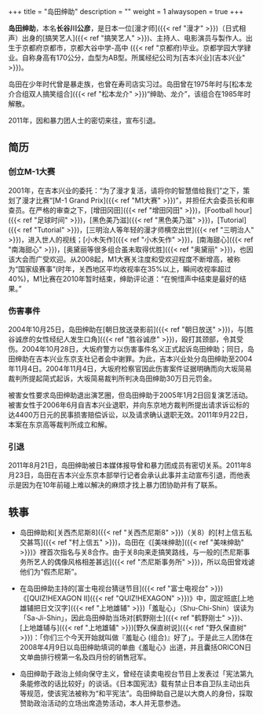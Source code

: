 +++
title = "岛田绅助"
description = ""
weight = 1
alwaysopen = true
+++


**岛田绅助**，本名**长谷川公彦**，是日本一位[漫才师]({{< ref "漫才" >}})（日式相声）出身的[搞笑艺人]({{< ref "搞笑艺人" >}})、主持人、电影演员与製作人。出生于京都府京都市，京都大谷中学-高中
({{< ref "京都府)毕业。京都学园大学肄业。自称身高有170公分，血型为AB型。所属经纪公司为[吉本兴业](吉本兴业" >}})。

岛田在少年时代曾是暴走族，也曾在寿司店实习过。岛田曾在1975年时与[松本龙介合组双人搞笑组合]({{< ref "松本龙介" >}})“绅助、龙介”，该组合在1985年时解散。

2011年，因和暴力团人士的密切来往，宣布引退。

<!--more-->

## 简历


### 创立M-1大赛

2001年，在吉本兴业的委托：“为了漫才复活，请将你的智慧借给我们”之下，策划了漫才比赛“[M-1
Grand
Prix]({{< ref "M1大赛" >}})”，并担任大会委员长和审查员。在严格的审查之下，[增田冈田]({{< ref "增田冈田" >}})，[Football
hour]({{< ref "足球时间" >}})，[黑色美乃滋]({{< ref "黑色美乃滋" >}})，[Tutorial]({{< ref "Tutorial" >}})，[三明治人等年轻的漫才师横空出世]({{< ref "三明治人" >}})，进入世人的视线；[小木矢作]({{< ref "小木矢作" >}})，[南海甜心]({{< ref "南海甜心" >}})，[奥黛丽等很多组合虽未取得优胜]({{< ref "奥黛丽" >}})，也因该大会而广受欢迎。从2008起，M1大赛关注度和受欢迎程度不断增高，被称为“国家级赛事”(时年，关西地区平均收视率在35%以上，瞬间收视率超过40%)，M1比赛在2010年暂时结束，绅助评论道：“在惋惜声中结束是最好的结果。”

### 伤害事件


2004年10月25日，岛田绅助在[朝日放送录影前]({{< ref "朝日放送" >}})，与[胜谷诚彦的女性经纪人发生口角]({{< ref "胜谷诚彦" >}})，殴打其颈部，令其受伤。2004年10月28日，大坂府警方以伤害事件名义正式起诉岛田绅助；同日，岛田绅助在吉本兴业东京支社记者会中谢罪。为此，吉本兴业处分岛田绅助至2004年11月4日。2004年11月4日，大坂府检察官因此伤害案件证据明确而向大坂简易裁判所提起简式起诉，大坂简易裁判所判决岛田绅助30万日元罚金。

被害女性要求岛田绅助退出演艺圈，但岛田绅助于2005年1月2日回复演艺活动。被害女性于2006年6月自吉本兴业退职，并向东京地方裁判所提出请求诉讼标的达4400万日元的民事损害赔偿诉讼，以及请求确认退职无效。2011年9月22日，本案在东京高等裁判所成立和解。

### 引退


2011年8月21日，岛田绅助被日本媒体报导曾和暴力团成员有密切关系。2011年8月23日，岛田在吉本兴业东京本部举行记者会承认此事并主动宣布引退，而他表示是因为在10年前碰上难以解决的麻烦才找上暴力团协助并有了联系。

## 轶事

-   岛田绅助和[关西杰尼斯8]({{< ref "关西杰尼斯8" >}})（关8）的[村上信五私交甚笃]({{< ref "村上信五" >}})，岛田在《[美味绅助]({{< ref "美味绅助" >}})》裡首次指名与关8合作。由于关8向来走搞笑路线，与一般的[杰尼斯事务所艺人的偶像风格相差甚远]({{< ref "杰尼斯事务所" >}})，所以岛田曾戏谑他们为“假杰尼斯”。

-   在岛田绅助主持的[富士电视台猜谜节目]({{< ref "富士电视台" >}})《[QUIZ!HEXAGON
    II]({{< ref "QUIZ!HEXAGON" >}})》中，固定班底[上地雄辅把日文汉字]({{< ref "上地雄辅" >}})「羞耻心」（Shu-Chi-Shin）误读为「Sa-Ji-Shin」，因此岛田绅助当场对[鹤野刚士]({{< ref "鹤野刚士" >}})、[上地雄辅与]({{< ref "上地雄辅" >}})[野久保直树说]({{< ref "野久保直树" >}})：「你们三个今天开始就叫做『羞耻心
    (组合)』好了」。于是此三人团体在2008年4月9日以岛田绅助填词的单曲《羞耻心》出道，并且囊括ORICON日文单曲排行榜第一名及四月份的销售冠军。

-   岛田绅助于政治上倾向保守主义，曾经在读卖电视台节目上发表过「宪法第九条能修改的话比较好」的谈话。《日本国宪法》载有禁止日本自卫队主动出兵等规范，使该宪法被称为“和平宪法”。岛田绅助自己是以大商人的身份，採取赞助政治活动的立场出席造势活动，本人并无意参选。

